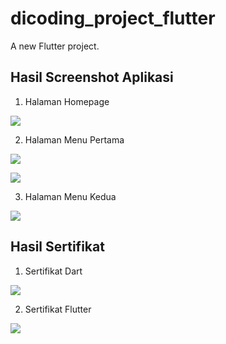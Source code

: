 # dicoding_project_flutter

A new Flutter project.

## Hasil Screenshot Aplikasi

1. Halaman Homepage

![](image/halaman1.jpeg)

2. Halaman Menu Pertama

![](image/halaman2.jpeg)

![](image/halaman3.jpeg)

3. Halaman Menu Kedua

![](image/halaman4.jpeg)

## Hasil Sertifikat
1. Sertifikat Dart

![](image/sertifikatDart.png)

2. Sertifikat Flutter

![](image/sertifikatFlutter.png)

